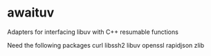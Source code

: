 # awaituv
Adapters for interfacing libuv with C++ resumable functions

Need the following packages
curl
libssh2
libuv
openssl
rapidjson
zlib
